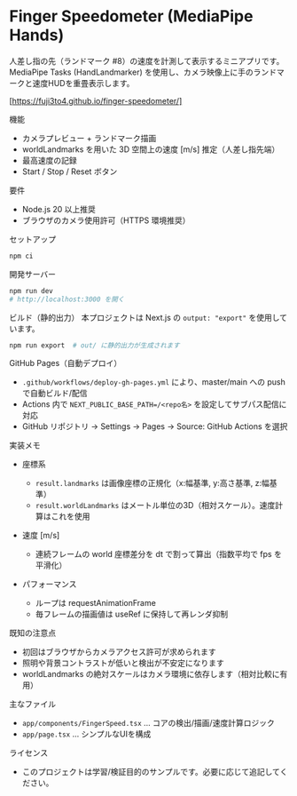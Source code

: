 Finger Speedometer (MediaPipe Hands)
===================================

人差し指の先（ランドマーク #8）の速度を計測して表示するミニアプリです。MediaPipe Tasks (HandLandmarker) を使用し、カメラ映像上に手のランドマークと速度HUDを重畳表示します。

[https://fuji3to4.github.io/finger-speedometer/]

機能

- カメラプレビュー + ランドマーク描画
- worldLandmarks を用いた 3D 空間上の速度 [m/s] 推定（人差し指先端）
- 最高速度の記録
- Start / Stop / Reset ボタン

要件

- Node.js 20 以上推奨
- ブラウザのカメラ使用許可（HTTPS 環境推奨）

セットアップ

```powershell
npm ci
```

開発サーバー

```powershell
npm run dev
# http://localhost:3000 を開く
```

ビルド（静的出力）
本プロジェクトは Next.js の `output: "export"` を使用しています。

```powershell
npm run export  # out/ に静的出力が生成されます
```

GitHub Pages（自動デプロイ）

- `.github/workflows/deploy-gh-pages.yml` により、master/main への push で自動ビルド/配信
- Actions 内で `NEXT_PUBLIC_BASE_PATH=/<repo名>` を設定してサブパス配信に対応
- GitHub リポジトリ → Settings → Pages → Source: GitHub Actions を選択

実装メモ

- 座標系
  - `result.landmarks` は画像座標の正規化（x:幅基準, y:高さ基準, z:幅基準）
  - `result.worldLandmarks` はメートル単位の3D（相対スケール）。速度計算はこれを使用

- 速度 [m/s]
  - 連続フレームの world 座標差分を dt で割って算出（指数平均で fps を平滑化）

- パフォーマンス
  - ループは requestAnimationFrame
  - 毎フレームの描画値は useRef に保持して再レンダ抑制

既知の注意点

- 初回はブラウザからカメラアクセス許可が求められます
- 照明や背景コントラストが低いと検出が不安定になります
- worldLandmarks の絶対スケールはカメラ環境に依存します（相対比較に有用）

主なファイル

- `app/components/FingerSpeed.tsx` … コアの検出/描画/速度計算ロジック
- `app/page.tsx` … シンプルなUIを構成

ライセンス

- このプロジェクトは学習/検証目的のサンプルです。必要に応じて追記してください。

